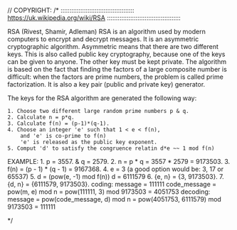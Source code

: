 // COPYRIGHT:
/*
:::::::::::::::::::::::::::::::::::::::::
	https://uk.wikipedia.org/wiki/RSA
:::::::::::::::::::::::::::::::::::::::::


RSA (Rivest, Shamir, Adleman)
RSA is an algorithm used by modern computers to encrypt and decrypt messages.
It is an asymmetric cryptographic algorithm. Asymmetric means that there are two different keys.
This is also called public key cryptography, because one of the keys can be given to anyone.
The other key must be kept private.
The algorithm is based on the fact that finding the factors of a large composite number is difficult:
when the factors are prime numbers, the problem is called prime factorization.
It is also a key pair (public and private key) generator.

The keys for the RSA algorithm are generated the following way:

	1. Choose two different large random prime numbers p & q.
	2. Calculate n = p*q.
	3. Calculate f(n) = (p-1)*(q-1).
	4. Choose an integer 'e' such that 1 < e < f(n),
		and 'e' is co-prime to f(n)
		'e' is released as the public key exponent.
	5. Comput 'd' to satisfy the congruence relatin d*e ~~ 1 mod f(n)

EXAMPLE:
	1. p = 3557. & q = 2579.
	2. n = p * q = 3557 * 2579 = 9173503.
	3. f(n) = (p - 1) * (q - 1) = 9167368.
	4. e = 3 (a good option would be:  3, 17 or 65537)
	5. d = (pow(e, -1) mod f(n))
	   d = 6111579
	6. {e, n} = {3, 9173503}.
	7. {d, n} = {6111579, 9173503}.
   coding:
	message = 111111
	code_message = pow(m, e) mod n =
				   pow(111111, 3) mod 9173503
				   = 4051753
   decoding:
	message = pow(code_message, d) mod n
	= pow(4051753, 6111579) mod 9173503
	= 111111

*/
